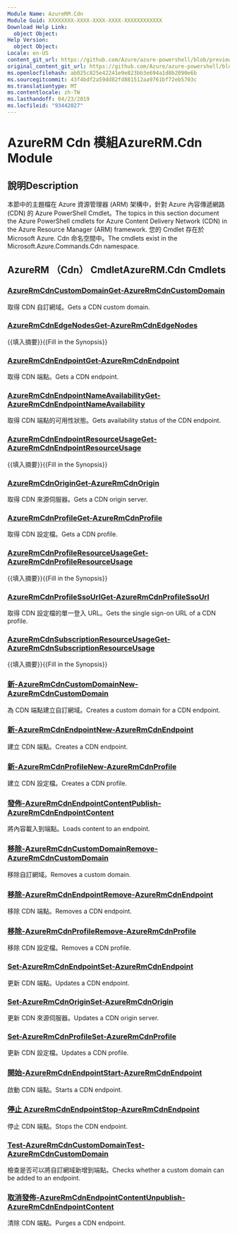 ```yaml
---
Module Name: AzureRM.Cdn
Module Guid: XXXXXXXX-XXXX-XXXX-XXXX-XXXXXXXXXXXX
Download Help Link:
  object Object: 
Help Version:
  object Object: 
Locale: en-US
content_git_url: https://github.com/Azure/azure-powershell/blob/preview/src/ResourceManager/Cdn/Commands.Cdn/help/AzureRM.Cdn.md
original_content_git_url: https://github.com/Azure/azure-powershell/blob/preview/src/ResourceManager/Cdn/Commands.Cdn/help/AzureRM.Cdn.md
ms.openlocfilehash: ab025c825e42241e9e823bb3e694a1d8b2090e6b
ms.sourcegitcommit: 43f4bdf2a59dd82fd881512aa9761bf72eb5703c
ms.translationtype: MT
ms.contentlocale: zh-TW
ms.lasthandoff: 04/23/2019
ms.locfileid: "93442027"
---
```

# <span data-ttu-id="bf18b-101">AzureRM Cdn 模組</span><span class="sxs-lookup"><span data-stu-id="bf18b-101">AzureRM.Cdn Module</span></span>
## <span data-ttu-id="bf18b-102">說明</span><span class="sxs-lookup"><span data-stu-id="bf18b-102">Description</span></span>
<span data-ttu-id="bf18b-103">本節中的主題檔在 Azure 資源管理器 (ARM) 架構中，針對 Azure 內容傳遞網路 (CDN) 的 Azure PowerShell Cmdlet。</span><span class="sxs-lookup"><span data-stu-id="bf18b-103">The topics in this section document the Azure PowerShell cmdlets for Azure Content Delivery Network (CDN) in the Azure Resource Manager (ARM) framework.</span></span> <span data-ttu-id="bf18b-104">您的 Cmdlet 存在於 Microsoft Azure. Cdn 命名空間中。</span><span class="sxs-lookup"><span data-stu-id="bf18b-104">The cmdlets exist in the Microsoft.Azure.Commands.Cdn namespace.</span></span>

## <span data-ttu-id="bf18b-105">AzureRM （Cdn） Cmdlet</span><span class="sxs-lookup"><span data-stu-id="bf18b-105">AzureRM.Cdn Cmdlets</span></span>
### [<span data-ttu-id="bf18b-106">AzureRmCdnCustomDomain</span><span class="sxs-lookup"><span data-stu-id="bf18b-106">Get-AzureRmCdnCustomDomain</span></span>](Get-AzureRmCdnCustomDomain.md)
<span data-ttu-id="bf18b-107">取得 CDN 自訂網域。</span><span class="sxs-lookup"><span data-stu-id="bf18b-107">Gets a CDN custom domain.</span></span>

### [<span data-ttu-id="bf18b-108">AzureRmCdnEdgeNodes</span><span class="sxs-lookup"><span data-stu-id="bf18b-108">Get-AzureRmCdnEdgeNodes</span></span>](Get-AzureRmCdnEdgeNodes.md)
<span data-ttu-id="bf18b-109">{{填入摘要}}</span><span class="sxs-lookup"><span data-stu-id="bf18b-109">{{Fill in the Synopsis}}</span></span>

### [<span data-ttu-id="bf18b-110">AzureRmCdnEndpoint</span><span class="sxs-lookup"><span data-stu-id="bf18b-110">Get-AzureRmCdnEndpoint</span></span>](Get-AzureRmCdnEndpoint.md)
<span data-ttu-id="bf18b-111">取得 CDN 端點。</span><span class="sxs-lookup"><span data-stu-id="bf18b-111">Gets a CDN endpoint.</span></span>

### [<span data-ttu-id="bf18b-112">AzureRmCdnEndpointNameAvailability</span><span class="sxs-lookup"><span data-stu-id="bf18b-112">Get-AzureRmCdnEndpointNameAvailability</span></span>](Get-AzureRmCdnEndpointNameAvailability.md)
<span data-ttu-id="bf18b-113">取得 CDN 端點的可用性狀態。</span><span class="sxs-lookup"><span data-stu-id="bf18b-113">Gets availability status of the CDN endpoint.</span></span>

### [<span data-ttu-id="bf18b-114">AzureRmCdnEndpointResourceUsage</span><span class="sxs-lookup"><span data-stu-id="bf18b-114">Get-AzureRmCdnEndpointResourceUsage</span></span>](Get-AzureRmCdnEndpointResourceUsage.md)
<span data-ttu-id="bf18b-115">{{填入摘要}}</span><span class="sxs-lookup"><span data-stu-id="bf18b-115">{{Fill in the Synopsis}}</span></span>

### [<span data-ttu-id="bf18b-116">AzureRmCdnOrigin</span><span class="sxs-lookup"><span data-stu-id="bf18b-116">Get-AzureRmCdnOrigin</span></span>](Get-AzureRmCdnOrigin.md)
<span data-ttu-id="bf18b-117">取得 CDN 來源伺服器。</span><span class="sxs-lookup"><span data-stu-id="bf18b-117">Gets a CDN origin server.</span></span>

### [<span data-ttu-id="bf18b-118">AzureRmCdnProfile</span><span class="sxs-lookup"><span data-stu-id="bf18b-118">Get-AzureRmCdnProfile</span></span>](Get-AzureRmCdnProfile.md)
<span data-ttu-id="bf18b-119">取得 CDN 設定檔。</span><span class="sxs-lookup"><span data-stu-id="bf18b-119">Gets a CDN profile.</span></span>

### [<span data-ttu-id="bf18b-120">AzureRmCdnProfileResourceUsage</span><span class="sxs-lookup"><span data-stu-id="bf18b-120">Get-AzureRmCdnProfileResourceUsage</span></span>](Get-AzureRmCdnProfileResourceUsage.md)
<span data-ttu-id="bf18b-121">{{填入摘要}}</span><span class="sxs-lookup"><span data-stu-id="bf18b-121">{{Fill in the Synopsis}}</span></span>

### [<span data-ttu-id="bf18b-122">AzureRmCdnProfileSsoUrl</span><span class="sxs-lookup"><span data-stu-id="bf18b-122">Get-AzureRmCdnProfileSsoUrl</span></span>](Get-AzureRmCdnProfileSsoUrl.md)
<span data-ttu-id="bf18b-123">取得 CDN 設定檔的單一登入 URL。</span><span class="sxs-lookup"><span data-stu-id="bf18b-123">Gets the single sign-on URL of a CDN profile.</span></span>

### [<span data-ttu-id="bf18b-124">AzureRmCdnSubscriptionResourceUsage</span><span class="sxs-lookup"><span data-stu-id="bf18b-124">Get-AzureRmCdnSubscriptionResourceUsage</span></span>](Get-AzureRmCdnSubscriptionResourceUsage.md)
<span data-ttu-id="bf18b-125">{{填入摘要}}</span><span class="sxs-lookup"><span data-stu-id="bf18b-125">{{Fill in the Synopsis}}</span></span>

### [<span data-ttu-id="bf18b-126">新-AzureRmCdnCustomDomain</span><span class="sxs-lookup"><span data-stu-id="bf18b-126">New-AzureRmCdnCustomDomain</span></span>](New-AzureRmCdnCustomDomain.md)
<span data-ttu-id="bf18b-127">為 CDN 端點建立自訂網域。</span><span class="sxs-lookup"><span data-stu-id="bf18b-127">Creates a custom domain for a CDN endpoint.</span></span>

### [<span data-ttu-id="bf18b-128">新-AzureRmCdnEndpoint</span><span class="sxs-lookup"><span data-stu-id="bf18b-128">New-AzureRmCdnEndpoint</span></span>](New-AzureRmCdnEndpoint.md)
<span data-ttu-id="bf18b-129">建立 CDN 端點。</span><span class="sxs-lookup"><span data-stu-id="bf18b-129">Creates a CDN endpoint.</span></span>

### [<span data-ttu-id="bf18b-130">新-AzureRmCdnProfile</span><span class="sxs-lookup"><span data-stu-id="bf18b-130">New-AzureRmCdnProfile</span></span>](New-AzureRmCdnProfile.md)
<span data-ttu-id="bf18b-131">建立 CDN 設定檔。</span><span class="sxs-lookup"><span data-stu-id="bf18b-131">Creates a CDN profile.</span></span>

### [<span data-ttu-id="bf18b-132">發佈-AzureRmCdnEndpointContent</span><span class="sxs-lookup"><span data-stu-id="bf18b-132">Publish-AzureRmCdnEndpointContent</span></span>](Publish-AzureRmCdnEndpointContent.md)
<span data-ttu-id="bf18b-133">將內容載入到端點。</span><span class="sxs-lookup"><span data-stu-id="bf18b-133">Loads content to an endpoint.</span></span>

### [<span data-ttu-id="bf18b-134">移除-AzureRmCdnCustomDomain</span><span class="sxs-lookup"><span data-stu-id="bf18b-134">Remove-AzureRmCdnCustomDomain</span></span>](Remove-AzureRmCdnCustomDomain.md)
<span data-ttu-id="bf18b-135">移除自訂網域。</span><span class="sxs-lookup"><span data-stu-id="bf18b-135">Removes a custom domain.</span></span>

### [<span data-ttu-id="bf18b-136">移除-AzureRmCdnEndpoint</span><span class="sxs-lookup"><span data-stu-id="bf18b-136">Remove-AzureRmCdnEndpoint</span></span>](Remove-AzureRmCdnEndpoint.md)
<span data-ttu-id="bf18b-137">移除 CDN 端點。</span><span class="sxs-lookup"><span data-stu-id="bf18b-137">Removes a CDN endpoint.</span></span>

### [<span data-ttu-id="bf18b-138">移除-AzureRmCdnProfile</span><span class="sxs-lookup"><span data-stu-id="bf18b-138">Remove-AzureRmCdnProfile</span></span>](Remove-AzureRmCdnProfile.md)
<span data-ttu-id="bf18b-139">移除 CDN 設定檔。</span><span class="sxs-lookup"><span data-stu-id="bf18b-139">Removes a CDN profile.</span></span>

### [<span data-ttu-id="bf18b-140">Set-AzureRmCdnEndpoint</span><span class="sxs-lookup"><span data-stu-id="bf18b-140">Set-AzureRmCdnEndpoint</span></span>](Set-AzureRmCdnEndpoint.md)
<span data-ttu-id="bf18b-141">更新 CDN 端點。</span><span class="sxs-lookup"><span data-stu-id="bf18b-141">Updates a CDN endpoint.</span></span>

### [<span data-ttu-id="bf18b-142">Set-AzureRmCdnOrigin</span><span class="sxs-lookup"><span data-stu-id="bf18b-142">Set-AzureRmCdnOrigin</span></span>](Set-AzureRmCdnOrigin.md)
<span data-ttu-id="bf18b-143">更新 CDN 來源伺服器。</span><span class="sxs-lookup"><span data-stu-id="bf18b-143">Updates a CDN origin server.</span></span>

### [<span data-ttu-id="bf18b-144">Set-AzureRmCdnProfile</span><span class="sxs-lookup"><span data-stu-id="bf18b-144">Set-AzureRmCdnProfile</span></span>](Set-AzureRmCdnProfile.md)
<span data-ttu-id="bf18b-145">更新 CDN 設定檔。</span><span class="sxs-lookup"><span data-stu-id="bf18b-145">Updates a CDN profile.</span></span>

### [<span data-ttu-id="bf18b-146">開始-AzureRmCdnEndpoint</span><span class="sxs-lookup"><span data-stu-id="bf18b-146">Start-AzureRmCdnEndpoint</span></span>](Start-AzureRmCdnEndpoint.md)
<span data-ttu-id="bf18b-147">啟動 CDN 端點。</span><span class="sxs-lookup"><span data-stu-id="bf18b-147">Starts a CDN endpoint.</span></span>

### [<span data-ttu-id="bf18b-148">停止 AzureRmCdnEndpoint</span><span class="sxs-lookup"><span data-stu-id="bf18b-148">Stop-AzureRmCdnEndpoint</span></span>](Stop-AzureRmCdnEndpoint.md)
<span data-ttu-id="bf18b-149">停止 CDN 端點。</span><span class="sxs-lookup"><span data-stu-id="bf18b-149">Stops the CDN endpoint.</span></span>

### [<span data-ttu-id="bf18b-150">Test-AzureRmCdnCustomDomain</span><span class="sxs-lookup"><span data-stu-id="bf18b-150">Test-AzureRmCdnCustomDomain</span></span>](Test-AzureRmCdnCustomDomain.md)
<span data-ttu-id="bf18b-151">檢查是否可以將自訂網域新增到端點。</span><span class="sxs-lookup"><span data-stu-id="bf18b-151">Checks whether a custom domain can be added to an endpoint.</span></span>

### [<span data-ttu-id="bf18b-152">取消發佈-AzureRmCdnEndpointContent</span><span class="sxs-lookup"><span data-stu-id="bf18b-152">Unpublish-AzureRmCdnEndpointContent</span></span>](Unpublish-AzureRmCdnEndpointContent.md)
<span data-ttu-id="bf18b-153">清除 CDN 端點。</span><span class="sxs-lookup"><span data-stu-id="bf18b-153">Purges a CDN endpoint.</span></span>

